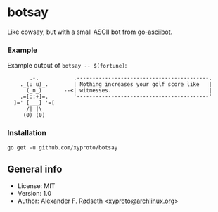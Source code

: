# botsay

Like cowsay, but with a small ASCII bot from [go-asciibot](https://github.com/mattes/go-asciibot).

### Example

Example output of `botsay -- $(fortune)`:

```
       .-.           .------------------------------------------.
    ._(u u)_.        | Nothing increases your golf score like   |
      (_n_)       --<| witnesses.                               |
    .=[::+]=.        '------------------------------------------'
  ]=' [___] '=[                                                  
      /| |\                                                      
     (0) (0)
```

### Installation

    go get -u github.com/xyproto/botsay

## General info

* License: MIT
* Version: 1.0
* Author: Alexander F. Rødseth &lt;xyproto@archlinux.org&gt;
